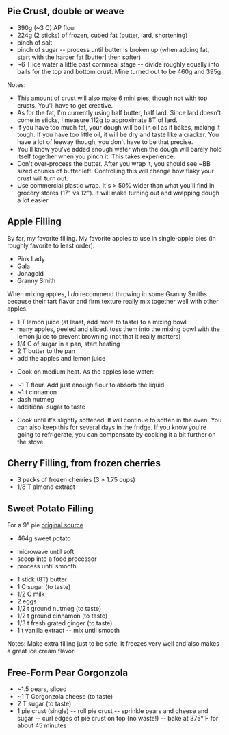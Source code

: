 ## Pie Crust, double or weave

+ 390g (~3 C) AP flour
+ 224g (2 sticks) of frozen, cubed fat (butter, lard, shortening)
+ pinch of salt
+ pinch of sugar
-- process until butter is broken up (when adding fat, start with the harder fat [butter] then softer)
+ ~6 T ice water a little past cornmeal stage
-- divide roughly equally into balls for the top and bottom crust. Mine turned
   out to be 460g and 395g

Notes:

* This amount of crust will also make 6 mini pies, though not with top crusts. You'll have to get creative.
* As for the fat, I'm currently using half butter, half lard. Since lard doesn't come in sticks, I measure 112g to approximate 8T of lard.
* If you have too much fat, your dough will boil in oil as it bakes, making it tough. If you have too little oil, it will be dry and taste like a cracker. You have a lot of leeway though, you don't have to be that precise.
* You'll know you've added enough water when the dough will barely hold itself together when you pinch it. This takes experience.
* Don't over-process the butter. After you wrap it, you should see ~BB sized chunks of butter left. Controlling this will change how flaky your crust will turn out.
* Use commercial plastic wrap. It's > 50% wider than what you'll find in grocery stores (17" vs 12"). It will make turning out and wrapping dough a lot easier

## Apple Filling

By far, my favorite filling. My favorite apples to use in single-apple pies (in roughly favorite to least order):

* Pink Lady
* Gala
* Jonagold
* Granny Smith

When mixing apples, I *do* recommend throwing in some Granny Smiths because their tart flavor and firm texture
really mix together well with other apples.

+ 1 T lemon juice (at least, add more to taste) to a mixing bowl
+ many apples, peeled and sliced. toss them into the mixing bowl with the lemon juice to prevent browning (not that it really matters)
+ 1/4 C of sugar in a pan, start heating
+ 2 T butter to the pan
+ add the apples and lemon juice
* Cook on medium heat. As the apples lose water:
+ ~1 T flour. Add just enough flour to absorb the liquid
+ ~1 t cinnamon
+ dash nutmeg
+ additional sugar to taste
* Cook until it's slightly softened. It will continue to soften in the oven. You can also keep this for several days in the fridge. If you know you're going to refrigerate, you can compensate by cooking it a bit further on the stove.


## Cherry Filling, from frozen cherries
+ 3 packs of frozen cherries (3 * 1.75 cups)
+ 1/8 T almond extract


## Sweet Potato Filling

For a 9" pie [original source](http://allrecipes.com/recipe/sweet-potato-pie-i/)

+ 464g sweet potato
- microwave until soft
- scoop into a food processor
- process until smooth
+ 1 stick (8T) butter
+ 1 C sugar (to taste)
+ 1/2 C milk
+ 2 eggs
+ 1/2 t ground nutmeg (to taste)
+ 1/2 t ground cinnamon (to taste)
+ 1/3 t fresh grated ginger (to taste)
+ 1 t vanilla extract
-- mix until smooth

Notes: Make extra filling just to be safe. It freezes very well and also makes a great ice cream flavor.


## Free-Form Pear Gorgonzola
+ ~1.5 pears, sliced
+ ~1 T Gorgonzola cheese (to taste)
+ 2 T sugar (to taste)
+ 1 pie crust (single)
-- roll pie crust
-- sprinkle pears and cheese and sugar
-- curl edges of pie crust on top (no waste!)
-- bake at 375° F for about 45 minutes
